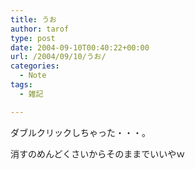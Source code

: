 ```yaml
---
title: うお
author: tarof
type: post
date: 2004-09-10T00:40:22+00:00
url: /2004/09/10/うお/
categories:
  - Note
tags:
  - 雑記

---
```

ダブルクリックしちゃった・・・。
  
消すのめんどくさいからそのままでいいやｗ